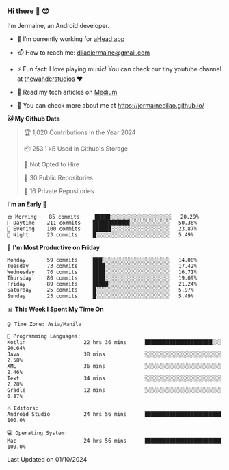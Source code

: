 ### Hi there 👋 😎
I'm Jermaine, an Android developer.

- 🔭 I’m currently working for [aHead app](https://www.ahead-app.com/)

- 📫 How to reach me: dilaojermaine@gmail.com

- ⚡ Fun fact: I love playing music! You can check our tiny youtube channel at [thewanderstudios](https://www.youtube.com/thewanderstudios) ♥️

- 📖 Read my tech articles on [Medium](https://jermainedilao.medium.com/)

- 👀 You can check more about me at https://jermainedilao.github.io/

<!--
**jermainedilao/jermainedilao** is a ✨ _special_ ✨ repository because its `README.md` (this file) appears on your GitHub profile.

Here are some ideas to get you started:

- 🔭 I’m currently working on ...
- 🌱 I’m currently learning ...
- 👯 I’m looking to collaborate on ...
- 🤔 I’m looking for help with ...
- 💬 Ask me about ...
- 📫 How to reach me: ...
- 😄 Pronouns: ...
- ⚡ Fun fact: ...
-->

<!--START_SECTION:waka-->
**🐱 My Github Data** 

> 🏆 1,020 Contributions in the Year 2024
 > 
> 📦 253.1 kB Used in Github's Storage 
 > 
> 🚫 Not Opted to Hire
 > 
> 📜 30 Public Repositories 
 > 
> 🔑 16 Private Repositories  
 > 
**I'm an Early 🐤** 

```text
🌞 Morning    85 commits     █████░░░░░░░░░░░░░░░░░░░░   20.29% 
🌆 Daytime    211 commits    ████████████░░░░░░░░░░░░░   50.36% 
🌃 Evening    100 commits    ██████░░░░░░░░░░░░░░░░░░░   23.87% 
🌙 Night      23 commits     █░░░░░░░░░░░░░░░░░░░░░░░░   5.49%

```
📅 **I'm Most Productive on Friday** 

```text
Monday       59 commits     ███░░░░░░░░░░░░░░░░░░░░░░   14.08% 
Tuesday      73 commits     ████░░░░░░░░░░░░░░░░░░░░░   17.42% 
Wednesday    70 commits     ████░░░░░░░░░░░░░░░░░░░░░   16.71% 
Thursday     80 commits     ████░░░░░░░░░░░░░░░░░░░░░   19.09% 
Friday       89 commits     █████░░░░░░░░░░░░░░░░░░░░   21.24% 
Saturday     25 commits     █░░░░░░░░░░░░░░░░░░░░░░░░   5.97% 
Sunday       23 commits     █░░░░░░░░░░░░░░░░░░░░░░░░   5.49%

```


📊 **This Week I Spent My Time On** 

```text
⌚︎ Time Zone: Asia/Manila

💬 Programming Languages: 
Kotlin                   22 hrs 36 mins      ██████████████████████░░░   90.64% 
Java                     38 mins             ░░░░░░░░░░░░░░░░░░░░░░░░░   2.58% 
XML                      36 mins             ░░░░░░░░░░░░░░░░░░░░░░░░░   2.46% 
Text                     34 mins             ░░░░░░░░░░░░░░░░░░░░░░░░░   2.28% 
Gradle                   12 mins             ░░░░░░░░░░░░░░░░░░░░░░░░░   0.87%

🔥 Editors: 
Android Studio           24 hrs 56 mins      █████████████████████████   100.0%

💻 Operating System: 
Mac                      24 hrs 56 mins      █████████████████████████   100.0%

```


 Last Updated on 01/10/2024
<!--END_SECTION:waka-->
